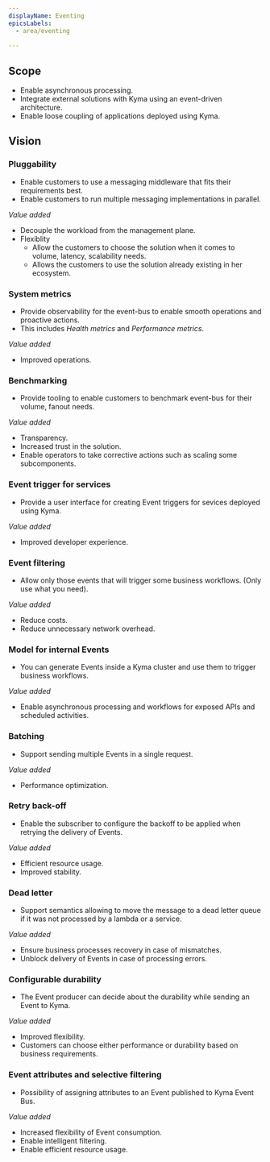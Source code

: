 ```yaml
---
displayName: Eventing
epicsLabels:
  - area/eventing
  
---
```


## Scope

* Enable asynchronous processing.
* Integrate external solutions with Kyma using an event-driven architecture.
* Enable loose coupling of applications deployed using Kyma.


## Vision

### Pluggability
* Enable customers to use a messaging middleware that fits their requirements best.
* Enable customers to run multiple messaging implementations in parallel.

_Value added_
* Decouple the workload from the management plane.
* Flexiblity
  * Allow the customers to choose the solution when it comes to volume, latency, scalability needs.
  * Allows the customers to use the solution already existing in her ecosystem.

### System metrics
* Provide observability for the event-bus to enable smooth operations and proactive actions.
* This includes _Health metrics_ and _Performance metrics_.

_Value added_
* Improved operations.

### Benchmarking
* Provide tooling to enable customers to benchmark event-bus for their volume, fanout needs.

_Value added_
* Transparency.
* Increased trust in the solution.
* Enable operators to take corrective actions such as scaling some subcomponents.

### Event trigger for services
* Provide a user interface for creating Event triggers for sevices deployed using Kyma.

_Value added_
* Improved developer experience.

### Event filtering
* Allow only those events that will trigger some business workflows. (Only use what you need).

_Value added_
* Reduce costs.
* Reduce unnecessary network overhead.

### Model for internal Events
* You can generate Events inside a Kyma cluster and use them to trigger business workflows. 

_Value added_
* Enable asynchronous processing and workflows for exposed APIs and scheduled activities.

### Batching
* Support sending multiple Events in a single request.

_Value added_
* Performance optimization.

### Retry back-off
* Enable the subscriber to configure the backoff to be applied when retrying the delivery of Events.

_Value added_
* Efficient resource usage.
* Improved stability.

### Dead letter
* Support semantics allowing to move the message to a dead letter queue if it was not processed by a lambda or a service.

_Value added_
* Ensure business processes recovery in case of mismatches.
* Unblock delivery of Events in case of processing errors.

### Configurable durability
* The Event producer can decide about the durability while sending an Event to Kyma.

_Value added_
* Improved flexibility.
* Customers can choose either performance or durability based on business requirements.

### Event attributes and selective filtering

* Possibility of assigning attributes to an Event published to Kyma Event Bus.

_Value added_
* Increased flexibility of Event consumption.
* Enable intelligent filtering.
* Enable efficient resource usage.
